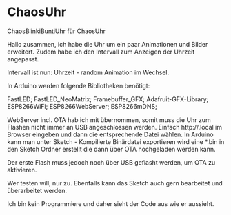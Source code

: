 # ChaosUhr
ChaosBlinkiBuntiUhr für ChaosUhr

Hallo zusammen, 
ich habe die Uhr um ein paar Animationen und Bilder erweitert.
Zudem habe ich den Intervall zum Anzeigen der Uhrzeit angepasst. 

Intervall ist nun: 
Uhrzeit - random Animation im Wechsel.

In Arduino werden folgende Bibliotheken benötigt:

FastLED;
FastLED_NeoMatrix;
Framebuffer_GFX;
Adafruit-GFX-Library;
ESP8266WiFi;
ESP8266WebServer;
ESP8266mDNS;


WebServer incl. OTA hab ich mit übernommen, somit muss die Uhr zum Flashen nicht immer an USB angeschlossen werden. 
Einfach http://<hostname>.local im Browser eingeben und dann die entsprechende Datei wählen. 
In Arduino kann man unter Sketch - Kompilierte Binärdatei exportieren wird eine *.bin in den Sketch Ordner erstellt die dann über OTA hochgeladen werden kann.

Der erste Flash muss jedoch noch über USB geflasht werden, um OTA zu aktivieren. 

Wer testen will, nur zu.
Ebenfalls kann das Sketch auch gern bearbeitet und überarbeitet werden.

Ich bin kein Programmiere und daher sieht der Code aus wie er aussieht.

